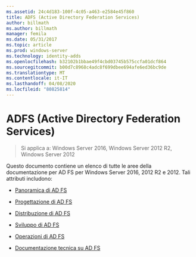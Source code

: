 ```yaml
---
ms.assetid: 24c4d183-100f-4c05-a463-e2584e45f860
title: ADFS (Active Directory Federation Services)
author: billmath
ms.author: billmath
manager: femila
ms.date: 05/31/2017
ms.topic: article
ms.prod: windows-server
ms.technology: identity-adds
ms.openlocfilehash: b32102b1bbae49f4cbd03745b575ccfa01dcf864
ms.sourcegitcommit: b00d7c8968c4adc8f699dbee694afe6ed36bc9de
ms.translationtype: MT
ms.contentlocale: it-IT
ms.lasthandoff: 04/08/2020
ms.locfileid: "80825814"
---
```

# <a name="active-directory-federation-services"></a>ADFS (Active Directory Federation Services)

>Si applica a: Windows Server 2016, Windows Server 2012 R2, Windows Server 2012 
  
Questo documento contiene un elenco di tutte le aree della documentazione per AD FS per Windows Server 2016, 2012 R2 e 2012.  Tali attributi includono:  
  
* [Panoramica di AD FS](ad-fs/AD-FS-2016-Overview.md)

* [Progettazione di AD FS](ad-fs/AD-FS-Design.md)
  
* [Distribuzione di AD FS](ad-fs/AD-FS-Deployment.md)  
  
* [Sviluppo di AD FS](ad-fs/AD-FS-Development.md)  
  
* [Operazioni di AD FS](ad-fs/AD-FS-2016-Operations.md)

* [Documentazione tecnica su AD FS](ad-fs/AD-FS-Technical-Reference.md)


